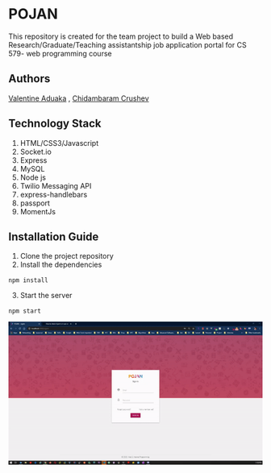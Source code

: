 # POJAN
This repository is created for the team project to build a Web based Research/Graduate/Teaching assistantship job application portal for CS 579- web programming course

## Authors
[Valentine Aduaka](https://github.com/sabival89) , [Chidambaram Crushev](https://github.com/chidcrushev)

<h2>Technology Stack</h2>
<ol>
    <li> HTML/CSS3/Javascript</li>
    <li> Socket.io</li>
    <li> Express</li>
    <li> MySQL</li>
    <li> Node js</li>
    <li> Twilio Messaging API</li>
    <li> express-handlebars</li>
    <li> passport</li>
    <li> MomentJs</li>
</ol>

## Installation Guide
1. Clone the project repository 
2. Install the dependencies 
```
npm install
```
3. Start the server
```
npm start
```
![](https://github.com/chidcrushev/Pojan/blob/master/pojan.gif)
